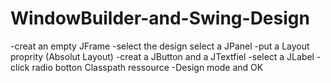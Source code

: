 # WindowBuilder-and-Swing-Design
-creat an empty JFrame 
-select the design
select a JPanel
-put a Layout proprity (Absolut Layout)
-creat a JButton and a JTextfiel
-select a JLabel
-click radio botton Classpath ressource
-Design mode and OK
